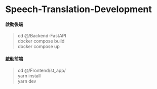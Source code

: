 # Speech-Translation-Development

#### 啟動後端
> cd @/Backend-FastAPI  
docker compose build  
docker compose up  
  
#### 啟動前端  
> cd @/Frontend/st_app/  
yarn install  
yarn dev  